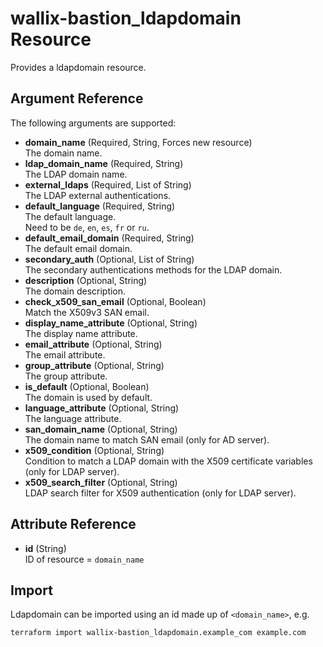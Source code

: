 # wallix-bastion_ldapdomain Resource

Provides a ldapdomain resource.

## Argument Reference

The following arguments are supported:

- **domain_name** (Required, String, Forces new resource)  
  The domain name.
- **ldap_domain_name** (Required, String)  
  The LDAP domain name.
- **external_ldaps** (Required, List of String)  
  The LDAP external authentications.
- **default_language** (Required, String)  
  The default language.  
  Need to be `de`, `en`, `es`, `fr` or `ru`.
- **default_email_domain** (Required, String)  
  The default email domain.
- **secondary_auth** (Optional, List of String)  
  The secondary authentications methods for the LDAP domain.
- **description** (Optional, String)  
  The domain description.
- **check_x509_san_email** (Optional, Boolean)  
  Match the X509v3 SAN email.
- **display_name_attribute** (Optional, String)  
  The display name attribute.
- **email_attribute** (Optional, String)  
  The email attribute.
- **group_attribute** (Optional, String)  
  The group attribute.
- **is_default** (Optional, Boolean)  
  The domain is used by default.
- **language_attribute** (Optional, String)  
  The language attribute.
- **san_domain_name** (Optional, String)  
  The domain name to match SAN email (only for AD server).
- **x509_condition** (Optional, String)  
  Condition to match a LDAP domain with the X509 certificate variables (only for LDAP server).
- **x509_search_filter** (Optional, String)  
  LDAP search filter for X509 authentication (only for LDAP server).

## Attribute Reference

- **id** (String)  
  ID of resource = `domain_name`

## Import

Ldapdomain can be imported using an id made up of `<domain_name>`, e.g.

```shell
terraform import wallix-bastion_ldapdomain.example_com example.com
```
